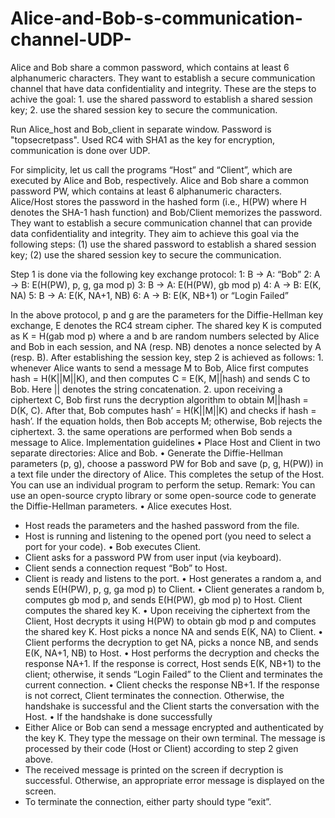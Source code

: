 # Alice-and-Bob-s-communication-channel-UDP-
Alice and Bob share a common password, which contains at least 6 alphanumeric characters. They want to establish a secure communication channel that have data confidentiality and integrity. These are the steps to achive the goal: 1. use the shared password to establish a shared session key; 2. use the shared session key to secure the communication.

Run Alice_host and Bob_client in separate window. 
Password is "topsecretpass".
Used RC4 with SHA1 as the key for encryption, communication is done over UDP.


For simplicity, let us call the programs “Host” and “Client”, which are executed by Alice and Bob, respectively.
Alice and Bob share a common password PW, which contains at least 6 alphanumeric characters. Alice/Host stores the password in the hashed form (i.e., H(PW) where H denotes the SHA-1 hash function) and Bob/Client memorizes the password. They want to establish a secure communication channel that can provide data confidentiality and integrity. They aim to achieve this goal via the following steps: (1) use the shared password to establish a shared session key; (2) use the shared session key to secure the communication.

Step 1 is done via the following key exchange protocol:
1: B → A: “Bob”
2: A → B: E(H(PW), p, g, ga mod p)
3: B → A: E(H(PW), gb mod p)
4: A → B: E(K, NA)
5: B → A: E(K, NA+1, NB)
6: A → B: E(K, NB+1) or “Login Failed”

In the above protocol, p and g are the parameters for the Diffie-Hellman key exchange, E denotes the RC4 stream cipher. The shared key K is computed as K = H(gab mod p) where a and b are random numbers selected by Alice and Bob in each session, and NA (resp. NB) denotes a nonce selected by A (resp. B).
After establishing the session key, step 2 is achieved as follows:
1.
whenever Alice wants to send a message M to Bob, Alice first computes hash = H(K||M||K), and then computes C = E(K, M||hash) and sends C to Bob. Here || denotes the string concatenation.
2.
upon receiving a ciphertext C, Bob first runs the decryption algorithm to obtain M||hash = D(K, C). After that, Bob computes hash’ = H(K||M||K) and checks if hash = hash’. If the equation holds, then Bob accepts M; otherwise, Bob rejects the ciphertext.
3.
the same operations are performed when Bob sends a message to Alice.
Implementation guidelines
• Place Host and Client in two separate directories: Alice and Bob.
• Generate the Diffie-Hellman parameters (p, g), choose a password PW for Bob and save (p, g, H(PW)) in a text file under the directory of Alice. This completes the setup of the Host. You can use an individual program to perform the setup.
Remark: You can use an open-source crypto library or some open-source code to generate the Diffie-Hellman parameters.
• Alice executes Host.
- Host reads the parameters and the hashed password from the file.
- Host is running and listening to the opened port (you need to select a port for your code).
• Bob executes Client.
- Client asks for a password PW from user input (via keyboard).
- Client sends a connection request “Bob” to Host.
- Client is ready and listens to the port.
• Host generates a random a, and sends E(H(PW), p, g, ga mod p) to Client.
• Client generates a random b, computes gb mod p, and sends E(H(PW), gb mod p) to Host. Client computes the shared key K.
• Upon receiving the ciphertext from the Client, Host decrypts it using H(PW) to obtain gb mod p and computes the shared key K. Host picks a nonce NA and sends E(K, NA) to Client.
• Client performs the decryption to get NA, picks a nonce NB, and sends E(K, NA+1, NB) to Host.
• Host performs the decryption and checks the response NA+1. If the response is correct, Host sends E(K, NB+1) to the client; otherwise, it sends “Login Failed” to the Client and terminates the current connection.
• Client checks the response NB+1. If the response is not correct, Client terminates the connection. Otherwise, the handshake is successful and the Client starts the conversation with the Host.
• If the handshake is done successfully
- Either Alice or Bob can send a message encrypted and authenticated by the key K. They type the message on their own terminal. The message is processed by their code (Host or Client) according to step 2 given above.
- The received message is printed on the screen if decryption is successful. Otherwise, an appropriate error message is displayed on the screen.
- To terminate the connection, either party should type “exit”.

